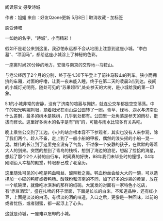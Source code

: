 阅读原文 感受诗城

作者：姐姐  来自：好友Qzone更新 5月8日 |  取消收藏 - 加标签 



感受诗城

   一如她的名字，“诗城”，小而精彩！

   假如不是老公来到这里，我恐怕永远都不会从地图上注意到这座小城。“李白墓”、“项羽马”，都给这座小城涂上了神秘的色彩。

  一座离时尚20分钟的地方，安徽与南京的交界地--马鞍山。

      

   与老公经历了2个月的分别，终于在4.30下午登上了前往马鞍山的列车。狭小而拥挤的车厢，对面的呼噜，让我一夜未能入睡，终于在第二天的凌晨3点到达。夜间的小城灯光明亮，随处可见的“苏果超市”,处处参天的大树，是小城给我的第一印象。



   5.1的小城非常的安静，没有了济南的喧嚣与拥挤，就连公交车都是空空荡荡。中午的阳光明媚刺眼，顶着阳光在雨山湖公园转了一圈。青草、绿地、湖水与济南没什么差别，最多的树木是铁树，几乎到处都有。公园里一处角落是参天的雨杉，挺拔而修长。这里好多树木的名字是有“雨”的，可能与雨水比较多有关系吧。



   晚上乘坐公交到了江边。小小的站台根本容不下参观者，其实也没有人来参观，除了我们两个。趁人不备，走上到了一艘小船的甲板，偶然的浪头摇的小船一晃一晃。雄伟的长江到了这里完全没有了气势，不过像一个安静的孩子，在默默的等着大人的到来。突然的想到了青岛的栈桥，想到了海边的浪花，想起了捡拾的海星，想起了那个2个人骑的自行车，时间真的好快，98年我们未毕业时的憧憬，04年刚刚迈入幸福的殿堂，转眼都已成了老皇历。

       

   这里随处可见的小吃是鸭血粉丝、酸辣粉之类。鸭血粉丝会给大大的一碗，可以选择加一小碟的鸭肝或者鸭肠。酸辣粉和济南的不同，加了好多的炒熟的黄豆，放在一个纸碗里，就像吃冰淇淋的那样的纸碗。大润发的对面有一家特色小吃店，有“赤豆酒饮”，盛在扎啤的杯子里面，下面是长长的白米，不知道品种，还有红小豆，上面是淡淡的白汤，有很淡的酒的味道，入口之后，更像是一种回味，以前的或者忧伤，或者甜蜜，都一起浮上了心头。



  这就是诗城，一座难以忘却的小城。
